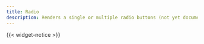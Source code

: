 ```yaml
---
title: Radio
description: Renders a single or multiple radio buttons (not yet documented)
---
```


{{< widget-notice >}}
